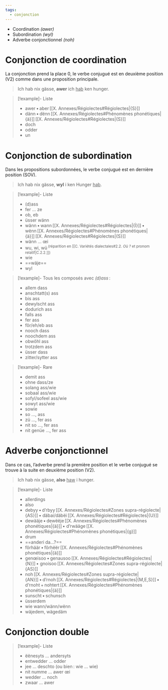 ```yaml
---
tags:
  - conjonction
---
```


- Coordination _(awer)_
- Subordination _(wyl)_
- Adverbe conjonctionnel _(noh)_

# Conjonction de coordination

La conjonction prend la place 0, le verbe conjugué est en deuxième position (V2) comme dans une proposition principale.
> Ich hab nix gässe, **awer** ich <u>hab</u> ken hunger.

> [!example]- Liste
> - awer • aber [[X. Annexes/Régiolectes#Régiolectes|{S}]]
> - dänn • dënn [[X. Annexes/Régiolectes#Phénomènes phonétiques|{ä}]] [[X. Annexes/Régiolectes#Régiolectes|{S}]]
> - doch
> - odder
> - un

# Conjonction de subordination

Dans les propositions subordonnées, le verbe conjugué est en dernière position (SOV).
> Ich hab nix gässe, **wyl** i ken Hunger <u>hab</u>.

> [!example]- Liste
> - (d)ass
> - fer … ze
> - ob, eb
> - üsser wänn
> - wänn • wann [[X. Annexes/Régiolectes#Régiolectes|{İ}]] • wënn [[X. Annexes/Régiolectes#Phénomènes phonétiques|{ä}]] [[X. Annexes/Régiolectes#Régiolectes|{S}]] 
> - wänn … œi
> - wu, wi, wü <sup>(réparition en [[C. Variétés dialectales#2.2. _Où ?_ et pronom relatif|C.2.2.]])</sup>
> - wie
> - ==wäje==
> - wyl

> [!example]- Tous les composés avec *(d)ass* :
> - allem dass
> - anschtatt(s) ass
> - bis ass
> - dewylscht ass
> - dodurich ass
> - falls ass
> - fer ass
> - fôr/eh/eb ass
> - nooch dass
> - noochdem ass
> - obwôhl ass
> - trotzdem ass
> - üsser dass
> - zitter/sytter ass

> [!example]- Rare
> - demit ass
> - ohne dass/ze
> - solang ass/wie
> - sobaal ass/wie
> - sofyl/sofeel ass/wie
> - sowyt ass/wie
> - sowie
> - so …, ass
> - zü …, fer ass
> - nit so …, fer ass
> - nit genüe …, fer ass

# Adverbe conjonctionnel

Dans ce cas, l’adverbe prend la première position et le verbe conjugué se trouve à la suite en deuxième position (V2).
> Ich hab nix gässe, **also** <u>haw</u> i hunger.

> [!example]- Liste
> - allerdings
> - also
> - debyy • d’rbyy [[X. Annexes/Régiolectes#Zones supra-régiolecte|{AS}]] • däbai/däbëi [[X. Annexes/Régiolectes#Régiolectes|{U}]]
> - dewääje • dewëëje [[X. Annexes/Régiolectes#Phénomènes phonétiques|{ä}]] • d’rwääge [[X. Annexes/Régiolectes#Phénomènes phonétiques|{g}]]
> - drum
> - ==anderi da…?==
> - fôrhäär • fôrhëër [[X. Annexes/Régiolectes#Phénomènes phonétiques|{ä}]]
> - genœisoo • genausoo [[X. Annexes/Régiolectes#Régiolectes|{N}]] • gnoisoo [[X. Annexes/Régiolectes#Zones supra-régiolecte|{AS}]]
> - noh [[X. Annexes/Régiolectes#Zones supra-régiolecte|{AN}]] • d’rnoh [[X. Annexes/Régiolectes#Régiolectes|{M,E,S}]] • d’rnoht + nohtert [[X. Annexes/Régiolectes#Phénomènes phonétiques|{ä}]]
> - sunscht • schunsch
> - üsserdem
> - wie wann/wänn/wënn
> - wäjedem, wägedäm

# Conjonction double

> [!example]- Liste
> - ëënesyts … andersyts
> - entwedder … odder
> - jee … deschto (ou bien : wie … wie)
> - nit numme … awer œi
> - wedder … noch
> - zwaar … awer
